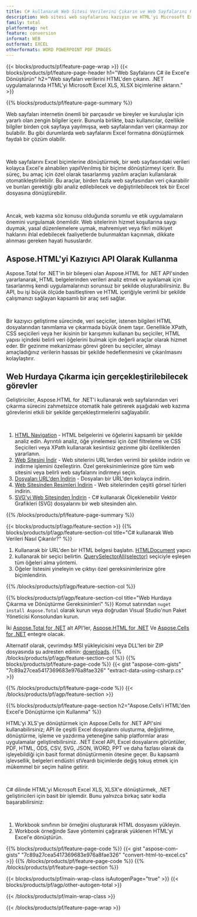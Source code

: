 ```yaml
---
title: C# kullanarak Web Sitesi Verilerini Çıkarın ve Web Sayfalarını HTML'den Excel Dosyasına Dönüştürün
description: Web sitesi web sayfalarını kazıyın ve HTML'yi Microsoft Excel belgelerine aktarın. Web sitesi verilerini XLS, XLSX biçimlerine kazımak için .NET uygulamaları geliştirin.
family: total
platformtag: net
feature: conversion
informat: WEB
outformat: EXCEL
otherformats: WORD POWERPOINT PDF IMAGES
---
```

{{< blocks/products/pf/feature-page-wrap >}}
{{< blocks/products/pf/feature-page-header h1="Web Sayfalarını C# ile Excel'e Dönüştürün" h2="Web sayfaları verilerini HTML'den çıkarın. .NET uygulamalarında HTML'yi Microsoft Excel XLS, XLSX biçimlerine aktarın." >}}

{{% blocks/products/pf/feature-page-summary %}}

<p>Web sayfaları internetin önemli bir parçasıdır ve bireyler ve kuruluşlar için yararlı olan zengin bilgiler içerir. Bununla birlikte, bazı kullanıcılar, özellikle bilgiler birden çok sayfaya yayılmışsa, web sayfalarından veri çıkarmayı zor bulabilir. Bu gibi durumlarda web sayfalarını Excel formatına dönüştürmek faydalı bir çözüm olabilir.</p><br />
<p>Web sayfalarını Excel biçimlerine dönüştürmek, bir web sayfasındaki verileri kolayca Excel'e alınabilen yapılVeırılmış bir biçime dönüştürmeyi içerir. Bu süreç, bu amaç için özel olarak tasarlanmış yazılım araçları kullanılarak otomatikleştirilebilir. Bu araçlar, birden fazla web sayfasından veri çıkarabilir ve bunları gerektiği gibi analiz edilebilecek ve değiştirilebilecek tek bir Excel dosyasına dönüştürebilir.</p><br />

<p>Ancak, web kazıma söz konusu olduğunda sorumlu ve etik uygulamaların önemini vurgulamak önemlidir. Web sitelerinin hizmet koşullarına saygı duymak, yasal düzenlemelere uymak, mahremiyet veya fikri mülkiyet haklarını ihlal edebilecek faaliyetlerde bulunmaktan kaçınmak, dikkate alınması gereken hayati hususlardır.</p>

<h2 class="heading-border">Aspose.HTML'yi Kazıyıcı API Olarak Kullanma</h2>

<p>Aspose.Total for .NET'in bir bileşeni olan Aspose.HTML for .NET API'sinden yararlanarak, HTML belgelerinden verileri analiz etmek ve ayıklamak için tasarlanmış kendi uygulamalarınızı sorunsuz bir şekilde oluşturabilirsiniz. Bu API, bu işi büyük ölçüde basitleştiren ve HTML içeriğiyle verimli bir şekilde çalışmanızı sağlayan kapsamlı bir araç seti sağlar.</p><br />

<p>Bir kazıyıcı geliştirme sürecinde, veri seçiciler, istenen bilgileri HTML dosyalarından tanımlama ve çıkarmada büyük önem taşır. Genellikle XPath, CSS seçicileri veya her ikisinin bir karışımını kullanan bu seçiciler, HTML yapısı içindeki belirli veri öğelerini bulmak için değerli araçlar olarak hizmet eder. Bir gezinme mekanizması görevi gören bu seçiciler, almayı amaçladığınız verilerin hassas bir şekilde hedeflenmesini ve çıkarılmasını kolaylaştırır.</p>

<h2 class="heading-border">Web Hurdaya Çıkarma için gerçekleştirilebilecek görevler</h2>

<p>Geliştiriciler, Aspose.HTML for .NET'i kullanarak web sayfalarından veri çıkarma sürecini zahmetsizce otomatik hale getirerek aşağıdaki web kazıma görevlerini etkili bir şekilde gerçekleştirmelerini sağlayabilir.</p><br />

1. [HTML Navigation](https://docs.aspose.com/html/net/html-navigation/) - HTML belgelerini ve öğelerini kapsamlı bir şekilde analiz edin. Ayrıntılı analiz, öğe yinelemesi için özel filtreleme ve CSS Seçicileri veya XPath kullanarak kesintisiz gezinme gibi özelliklerden yararlanın.
2. [Web Sitesini İndir](https://docs.aspose.com/html/net/download-website/) - Web sitelerini URL'lerden verimli bir şekilde indirin ve indirme işlemini özelleştirin. Özel gereksinimlerinize göre tüm web sitesini veya belirli web sayfalarını indirmeyi seçin.
3. [Dosyaları URL'den İndirin](https://docs.aspose.com/html/net/download-file-from-url/) - Dosyaları bir URL'den kolayca indirin.
4. [Web Sitesinden Resimleri İndirin](https://docs.aspose.com/html/net/download-images-from-website/) - Web sitelerinden çeşitli görsel türleri indirin.
5. [SVG'yi Web Sitesinden İndirin](https://docs.aspose.com/html/net/download-svg-from-website/) - C# kullanarak Ölçeklenebilir Vektör Grafikleri (SVG) dosyalarını bir web sitesinden alın.

{{% /blocks/products/pf/feature-page-summary  %}}

{{< blocks/products/pf/agp/feature-section >}}
{{% blocks/products/pf/agp/feature-section-col title="C# kullanarak Web Verileri Nasıl Çıkarılır?" %}}

1. Kullanarak bir URL'den bir HTML belgesi başlatın. [HTMLDocument](https://reference.aspose.com/html/net/aspose.html/htmldocument/htmldocument/) yapıcı
2. kullanarak bir seçici belirtin. [QuerySelectorAll(selector)](https://reference.aspose.com/html/net/aspose.html.dom/document/queryselectorall/) seçiciyle eşleşen tüm öğeleri alma yöntemi.
3. Öğeler listesini yineleyin ve çıktıyı özel gereksinimlerinize göre biçimlendirin.
 
{{% /blocks/products/pf/agp/feature-section-col %}}

{{% blocks/products/pf/agp/feature-section-col title="Web Hurdaya Çıkarma ve Dönüştürme Gereksinimleri" %}}
Komut satırından ```nuget install Aspose.Total``` olarak kurun veya doğrudan Visual Studio'nun Paket Yöneticisi Konsolundan kurun.

İki [Aspose.Total for .NET](https://products.aspose.com/total/net/) alt API'ler, [Aspose.HTML for .NET](https://products.aspose.com/html/net/) Ve [Aspose.Cells for .NET](https://products.aspose.com/cells/net/) entegre olacak.

Alternatif olarak, çevrimdışı MSI yükleyicisini veya DLL'leri bir ZIP dosyasında şu adresten edinin: [downloads](https://releases.aspose.com/total/net).
{{% /blocks/products/pf/agp/feature-section-col %}}
{{% blocks/products/pf/feature-page-code %}}
{{< gist "aspose-com-gists" "7c89a27cea5417369683e976a8fae326" "extract-data-using-csharp.cs" >}}

{{% /blocks/products/pf/feature-page-code %}}
{{< /blocks/products/pf/agp/feature-section >}}

{{% blocks/products/pf/feature-page-section  h2="Aspose.Cells'i HTML'den Excel'e Dönüştürme için Kullanma" %}}
<p>HTML'yi XLS'ye dönüştürmek için Aspose.Cells for .NET API'sini kullanabilirsiniz; API ile çeşitli Excel dosyalarını oluşturma, değiştirme, dönüştürme, işleme ve yazdırma yeteneğine sahip platformlar arası uygulamalar geliştirebilirsiniz. .NET Excel API, Excel dosyalarını görüntüler, PDF, HTML, ODS, CSV, SVG, JSON, WORD, PPT ve daha fazlası olarak da işleyebildiği için basit format dönüştürmenin ötesine geçer. Bu kapsamlı işlevsellik, belgeleri endüstri stVeardı biçimlerde değiş tokuş etmek için mükemmel bir seçim haline getirir.</p><br />

<p>C# dilinde HTML'yi Microsoft Excel XLS, XLSX'e dönüştürmek, .NET geliştiricileri için basit bir işlemdir. Bunu yalnızca birkaç satır kodla başarabilirsiniz:</p><br />

1. Workbook sınıfının bir örneğini oluşturarak HTML dosyasını yükleyin.
1. Workbook örneğinde Save yöntemini çağırarak yüklenen HTML'yi Excel'e dönüştürün.

{{% blocks/products/pf/feature-page-code %}}
{{< gist "aspose-com-gists" "7c89a27cea5417369683e976a8fae326" "convert-html-to-excel.cs" >}}
{{% /blocks/products/pf/feature-page-code  %}}
{{% /blocks/products/pf/feature-page-section %}}

{{< blocks/products/pf/main-wrap-class isAutogenPage="true" >}}
{{< blocks/products/pf/agp/other-autogen-total >}}

{{< /blocks/products/pf/main-wrap-class >}}

{{< /blocks/products/pf/feature-page-wrap >}}